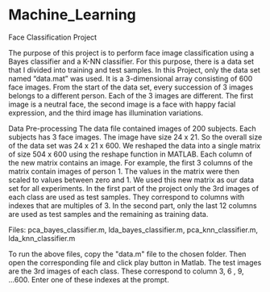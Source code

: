 # Machine_Learning
Face Classification Project

The purpose of this project is to perform face image classification using a Bayes classifier and a K-NN classifier.
For this purpose, there is a data set that I divided into training and test samples. 
In this Project, only the data set named “data.mat” was used. It is a 3-dimensional array consisting of 600 face images.
From the start of the data set, every succession of 3 images belongs to a different person. Each of the 3 images are different. 
The first image is a neutral face, the second image is a face with happy facial expression, and the third image has illumination variations. 

Data Pre-processing
The data file contained images of 200 subjects. Each subjects has 3 face images.
The image have size 24 x 21. So the overall size of the data set was 24 x 21 x 600.
We reshaped the data into a single matrix of size 504 x 600 using the reshape function in MATLAB.
Each column of the new matrix contains an image. For example, the first 3 columns of the matrix contain images of person 1. 
The values in the matrix were then scaled to values between zero and 1. We used this new matrix as our data set for all experiments. 
In the first part of the project only the 3rd images of each class are used as test samples. They correspond to columns with indexes that
are multiples of 3. In the second part, only the last 12 columns are used as test samples and the remaining as training data.  


Files: pca_bayes_classifier.m, lda_bayes_classifier.m, pca_knn_classifier.m, lda_knn_classifier.m

To run the above files, copy the "data.m" file to the chosen folder. Then open the corresponding file and click play button in Matlab.
The test images are the 3rd images of each class. These correspond to column 3, 6 , 9, ...600. Enter one of these indexes
at the prompt.
